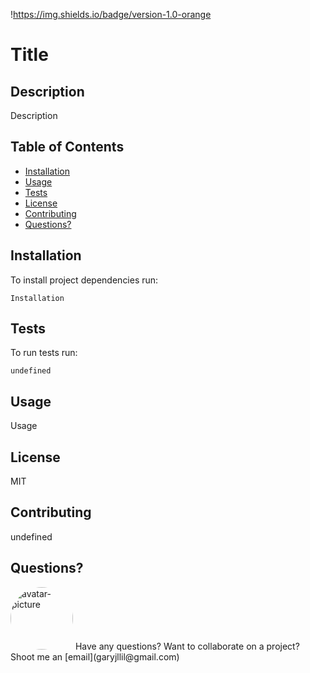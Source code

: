 
  !https://img.shields.io/badge/version-1.0-orange
# Title 

## Description

Description 

## Table of Contents

* [Installation](#installation)
* [Usage](#usage)
* [Tests](#tests)
* [License](#license)
* [Contributing](#contributing)
* [Questions?](#questions)

## Installation

To install project dependencies run:

```
Installation
```

## Tests

To run tests run:

```
undefined
```

## Usage

Usage

## License

MIT 

## Contributing

undefined

## Questions?

<img src="https://avatars3.githubusercontent.com/u/57138352?v=4" alt="avatar-picture" style="border-radius: 50px" width="100px" />
Have any questions? Want to collaborate on a project? Shoot me an [email](garyjllil@gmail.com)
